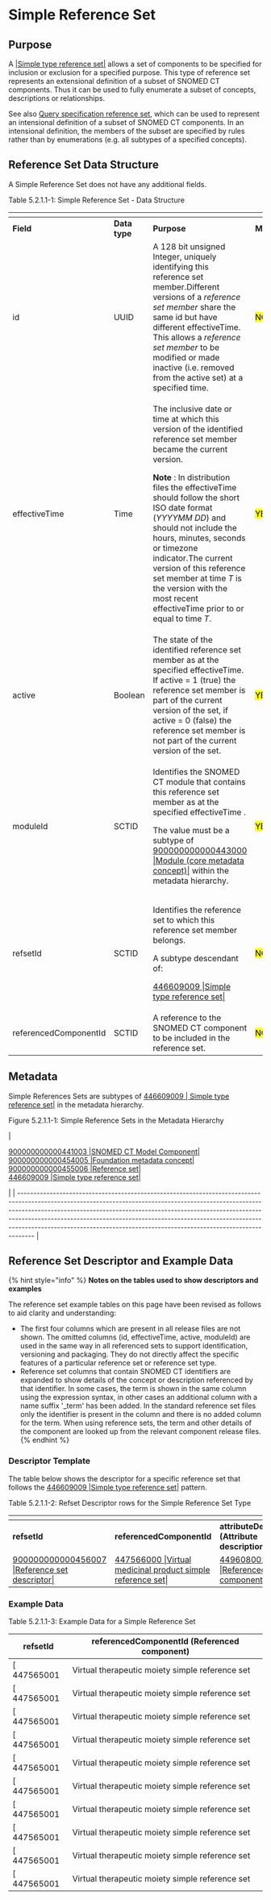 # Simple Reference Set

## Purpose

A [|Simple type reference set|](http://snomed.info/id/446609009) allows a set of components to be specified for inclusion or exclusion for a specified purpose. This type of reference set represents an extensional definition of a subset of SNOMED CT components. Thus it can be used to fully enumerate a subset of concepts, descriptions or relationships.

See also [Query specification reference set](5.2.1.7-query-specification-reference-set.md), which can be used to represent an intensional definition of a subset of SNOMED CT components. In an intensional definition, the members of the subset are specified by rules rather than by enumerations (e.g. all subtypes of a specified concepts).

## Reference Set Data Structure

A Simple Reference Set does not have any additional fields.

Table 5.2.1.1-1: Simple Reference Set - Data Structure

<table data-header-hidden data-full-width="true"><thead><tr><th width="208.56640625"></th><th width="99.15234375"></th><th width="303.1640625"></th><th width="89.484375"></th><th></th></tr></thead><tbody><tr><td><strong>Field</strong></td><td><strong>Data type</strong></td><td><strong>Purpose</strong></td><td><strong>Mutable</strong></td><td><strong>Part of Primary Key</strong></td></tr><tr><td>id</td><td>UUID</td><td>A 128 bit unsigned Integer, uniquely identifying this reference set member.Different versions of a <em>reference set member</em> share the same id but have different effectiveTime. This allows a <em>reference set member</em> to be modified or made inactive (i.e. removed from the active set) at a specified time.</td><td><mark style="color:$danger;">NO</mark></td><td><mark style="color:$success;">YES</mark><br>(Full/Snapshot)</td></tr><tr><td>effectiveTime</td><td>Time</td><td><p>The inclusive date or time at which this version of the identified reference set member became the current version.</p><p><strong>Note</strong> : In distribution files the effectiveTime should follow the short ISO date format (<em>YYYYMM DD</em>) and should not include the hours, minutes, seconds or timezone indicator.The current version of this reference set member at time <em>T</em> is the version with the most recent effectiveTime prior to or equal to time <em>T</em>.</p></td><td><mark style="color:$success;">YES</mark></td><td><mark style="color:$success;">YES</mark> <br>(Full)<br><mark style="color:$success;">Optional</mark> (Snapshot)</td></tr><tr><td>active</td><td>Boolean</td><td>The state of the identified reference set member as at the specified effectiveTime. If active = 1 (true) the reference set member is part of the current version of the set, if active = 0 (false) the reference set member is not part of the current version of the set.</td><td><mark style="color:$success;">YES</mark></td><td><mark style="color:$danger;">NO</mark></td></tr><tr><td>moduleId</td><td>SCTID</td><td><p>Identifies the SNOMED CT module that contains this reference set member as at the specified effectiveTime .</p><p>The value must be a subtype of <a href="http://snomed.info/id/900000000000443000">900000000000443000 |Module (core metadata concept)|</a> within the metadata hierarchy.</p></td><td><mark style="color:$success;">YES</mark></td><td><mark style="color:$danger;">NO</mark></td></tr><tr><td>refsetId</td><td>SCTID</td><td><p>Identifies the reference set to which this reference set member belongs.</p><p>A subtype descendant of:</p><p><a href="http://snomed.info/id/446609009">446609009 |Simple type reference set|</a></p></td><td><mark style="color:$danger;">NO</mark></td><td><mark style="color:$danger;">NO</mark></td></tr><tr><td>referencedComponentId</td><td>SCTID</td><td>A reference to the SNOMED CT component to be included in the reference set.</td><td><mark style="color:$danger;">NO</mark></td><td><mark style="color:$danger;">NO</mark></td></tr></tbody></table>

## Metadata

Simple References Sets are subtypes of [446609009 | Simple type reference set|](http://snomed.info/id/446609009) in the metadata hierarchy.

Figure 5.2.1.1-1: Simple Reference Sets in the Metadata Hierarchy

| <p><a href="http://snomed.info/id/900000000000441003">900000000000441003 |SNOMED CT Model Component|</a><br><a href="http://snomed.info/id/900000000000454005">900000000000454005 |Foundation metadata concept|</a><br><a href="http://snomed.info/id/900000000000455006">900000000000455006 |Reference set|</a><br><a href="http://snomed.info/id/446609009">446609009 |Simple type reference set|</a></p> |
| ----------------------------------------------------------------------------------------------------------------------------------------------------------------------------------------------------------------------------------------------------------------------------------------------------------------------------------------------------------------------------------------------------------- |

## Reference Set Descriptor and Example Data

{% hint style="info" %}
**Notes on the tables used to show descriptors and examples**

The reference set example tables on this page have been revised as follows to aid clarity and understanding:

* The first four columns which are present in all release files are not shown. The omitted columns (id, effectiveTime, active, moduleId) are used in the same way in all referenced sets to support identification, versioning and packaging. They do not directly affect the specific features of a particular reference set or reference set type.
* Reference set columns that contain SNOMED CT identifiers are expanded to show details of the concept or description referenced by that identifier. In some cases, the term is shown in the same column using the expression syntax, in other cases an additional column with a name suffix '\_term' has been added. In the standard reference set files only the identifier is present in the column and there is no added column for the term. When using reference sets, the term and other details of the component are looked up from the relevant component release files.
{% endhint %}

### Descriptor Template

The table below shows the descriptor for a specific reference set that follows the [446609009 |Simple type reference set|](http://snomed.info/id/446609009) pattern.

Table 5.2.1.1-2: Refset Descriptor rows for the Simple Reference Set Type

<table data-header-hidden data-full-width="true"><thead><tr><th width="215.76953125"></th><th width="208.48046875"></th><th width="198.52734375"></th><th width="193.34375"></th><th></th></tr></thead><tbody><tr><td><strong>refsetId</strong></td><td><strong>referencedComponentId</strong> </td><td><strong>attributeDescription (Attribute description)</strong></td><td><strong>attributeType (Attribute type)</strong></td><td><strong>attributeOrder (Attribute order)</strong></td></tr><tr><td><a href="http://snomed.info/id/900000000000456007">900000000000456007 |Reference set descriptor|</a></td><td><a href="http://snomed.info/id/447566000">447566000 |Virtual medicinal product simple reference set|</a></td><td><a href="http://snomed.info/id/449608002">449608002 |Referenced component|</a></td><td><a href="http://snomed.info/id/900000000000461009">900000000000461009 </a><a href="http://snomed.info/id/900000000000461009">|Concept type component|</a></td><td>0</td></tr></tbody></table>

### Example Data

Table 5.2.1.1-3: Example Data for a Simple Reference Set

| **refsetId** | **referencedComponentId (Referenced component)** |
| ------------ | ------------------------------------------------ |
| \[ 447565001 | Virtual therapeutic moiety simple reference set  |
| \[ 447565001 | Virtual therapeutic moiety simple reference set  |
| \[ 447565001 | Virtual therapeutic moiety simple reference set  |
| \[ 447565001 | Virtual therapeutic moiety simple reference set  |
| \[ 447565001 | Virtual therapeutic moiety simple reference set  |
| \[ 447565001 | Virtual therapeutic moiety simple reference set  |
| \[ 447565001 | Virtual therapeutic moiety simple reference set  |
| \[ 447565001 | Virtual therapeutic moiety simple reference set  |
| \[ 447565001 | Virtual therapeutic moiety simple reference set  |
| \[ 447565001 | Virtual therapeutic moiety simple reference set  |

